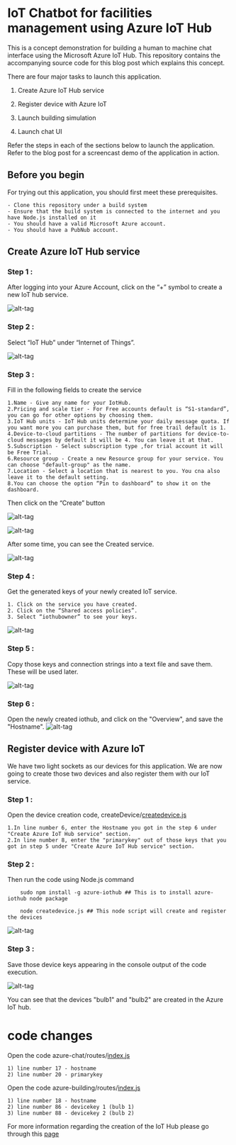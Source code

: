 # IoT Chatbot for facilities management using Azure IoT Hub

This is a concept demonstration for building a human to machine chat interface using the Microsoft Azure IoT Hub.
This repository contains the accompanying source code for this blog post which explains this concept.

There are four major tasks to launch this application. 

1. Create Azure IoT Hub service

2. Register device with Azure IoT

3. Launch building simulation

4. Launch chat UI

Refer the steps in each of the sections below to launch the application. Refer to the blog post for a screencast demo of the application in action. 


## Before you begin

For trying out this application, you should first meet these prerequisites. 

	- Clone this repository under a build system
	- Ensure that the build system is connected to the internet and you have Node.js installed on it
	- You should have a valid Microsoft Azure account.
	- You should have a PubNub account.

## Create Azure IoT Hub service

### Step 1 : 
After logging into your Azure Account, click on the “+” symbol to create a new IoT hub service. 

![alt-tag](https://github.com/shyampurk/bldg-mgmt-azure-iot/blob/master/screenshots/azure/acb_1.png)

### Step 2 :
Select “IoT Hub” under “Internet of Things”.

![alt-tag](https://github.com/shyampurk/bldg-mgmt-azure-iot/blob/master/screenshots/azure/acb_2.png)

### Step 3 : 
Fill in the following fields to create the service

	1.Name - Give any name for your IotHub.
	2.Pricing and scale tier - For Free accounts default is “S1-standard”, you can go for other options by choosing them.
	3.IoT Hub units - IoT Hub units determine your daily message quota. If you want more you can purchase them, but for free trail default is 1.
	4.Device-to-cloud partitions - The number of partitions for device-to-cloud messages by default it will be 4. You can leave it at that.
	5.Subscription - Select subscription type ,for trial account it will be Free Trial.
	6.Resource group - Create a new Resource group for your service. You can choose "default-group" as the name.
	7.Location - Select a location that is nearest to you. You cna also leave it to the default setting.
	8.You can choose the option “Pin to dashboard” to show it on the dashboard.
	
Then click on the “Create” button

![alt-tag](https://github.com/shyampurk/bldg-mgmt-azure-iot/blob/master/screenshots/azure/acb_3.png)

![alt-tag](https://github.com/shyampurk/bldg-mgmt-azure-iot/blob/master/screenshots/azure/acb_4.png)


After some time, you can see the Created service.

![alt-tag](https://github.com/shyampurk/bldg-mgmt-azure-iot/blob/master/screenshots/azure/acb_5.png)


### Step 4 : 
Get the generated keys of your newly created IoT service. 
	
	1. Click on the service you have created.
	2. Click on the “Shared access policies”.
	3. Select “iothubowner” to see your keys.

![alt-tag](https://github.com/shyampurk/bldg-mgmt-azure-iot/blob/master/screenshots/azure/acb_6.png)

### Step 5 : 
Copy those keys and connection strings into a text file and save them. These will be used later.

![alt-tag](https://github.com/shyampurk/bldg-mgmt-azure-iot/blob/master/screenshots/azure/acb_7.png)


### Step 6 : 
Open the newly created iothub, and click on the "Overview", and save the "Hostname".
![alt-tag](https://github.com/shyampurk/bldg-mgmt-azure-iot/blob/master/screenshots/azure/acb_8.png)


## Register device with Azure IoT

We have two light sockets as our devices for this application. We are now going to create those two devices and also register them with our IoT service. 

### Step 1 : 
Open the device creation code, createDevice/[createdevice.js](https://github.com/shyampurk/bldg-mgmt-azure-iot/blob/master/createDevice/createdevice.js)

	1.In line number 6, enter the Hostname you got in the step 6 under "Create Azure IoT Hub service" section.
	2.In line number 8, enter the "primarykey" out of those keys that you got in step 5 under "Create Azure IoT Hub service" section.

### Step 2 : 
Then run the code using Node.js command

		sudo npm install -g azure-iothub ## This is to install azure-iothub node package 

		node createdevice.js ## This node script will create and register the devices 

![alt-tag](https://github.com/shyampurk/bldg-mgmt-azure-iot/blob/master/screenshots/code/azc1.png)

### Step 3 : 
Save those device keys appearing in the console output of the code execution.

![alt-tag](https://github.com/shyampurk/bldg-mgmt-azure-iot/blob/master/screenshots/azure/acb_9.png)
 
You can see that the devices "bulb1" and "bulb2" are created in the Azure IoT hub.

# code changes

Open the code azure-chat/routes/[index.js](https://github.com/shyampurk/bldg-mgmt-azure-iot/blob/master/azure-chat/routes/index.js)

	1) line number 17 - hostname
	2) line number 20 - primarykey
	
Open the code azure-building/routes/[index.js](https://github.com/shyampurk/bldg-mgmt-azure-iot/blob/master/azure-building/routes/index.js)

	1) line number 18 - hostname
	2) line number 86 - devicekey 1 (bulb 1)
	3) line number 88 - devicekey 2 (bulb 2)


For more information regarding the creation of the IoT Hub please go through this [page](https://docs.microsoft.com/en-us/azure/iot-hub/iot-hub-node-node-getstarted)




